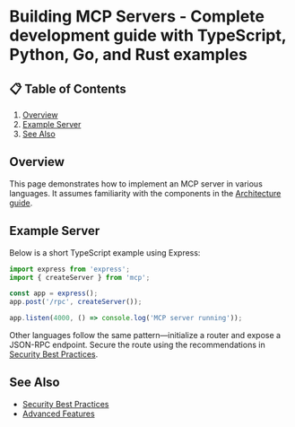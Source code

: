 # Building MCP Servers - Complete development guide with TypeScript, Python, Go, and Rust examples

## 📋 Table of Contents
1. [Overview](#overview)
2. [Example Server](#example-server)
3. [See Also](#see-also)

## Overview
This page demonstrates how to implement an MCP server in various languages. It
assumes familiarity with the components in the
[Architecture guide](architecture.md).

## Example Server
Below is a short TypeScript example using Express:

```typescript
import express from 'express';
import { createServer } from 'mcp';

const app = express();
app.post('/rpc', createServer());

app.listen(4000, () => console.log('MCP server running'));
```

Other languages follow the same pattern—initialize a router and expose a JSON-RPC
endpoint. Secure the route using the recommendations in
[Security Best Practices](security.md).

## See Also
- [Security Best Practices](security.md)
- [Advanced Features](advanced-features.md)
